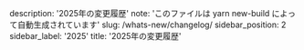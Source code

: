 description: '2025年の変更履歴'
note: 'このファイルは yarn new-build によって自動生成されています'
slug: /whats-new/changelog/
sidebar_position: 2
sidebar_label: '2025'
title: '2025年の変更履歴'

